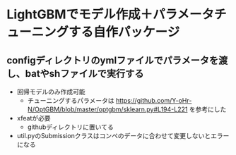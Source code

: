 # LightGBMでモデル作成＋パラメータチューニングする自作パッケージ

## configディレクトリのymlファイルでパラメータを渡し、batやshファイルで実行する
- 回帰モデルのみ作成可能
	- チューニングするパラメータは https://github.com/Y-oHr-N/OptGBM/blob/master/optgbm/sklearn.py#L194-L221 を参考にした
- xfeatが必要
	- githubディレクトリに置いてる
- util.pyのSubmissionクラスはコンペのデータに合わせて変更しないとエラーになる

